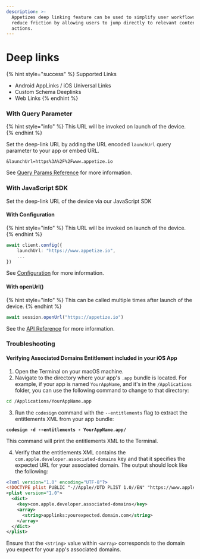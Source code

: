 ```yaml
---
description: >-
  Appetizes deep linking feature can be used to simplify user workflows and
  reduce friction by allowing users to jump directly to relevant content or
  actions.
---
```


# Deep links

{% hint style="success" %}
Supported Links

* Android AppLinks / iOS Universal Links
* Custom Schema Deeplinks
* Web Links
{% endhint %}

### With Query Parameter

{% hint style="info" %}
This URL will be invoked on launch of the device.
{% endhint %}

Set the deep-link URL by adding the URL encoded `launchUrl` query parameter to your app or embed URL.

```uri
&launchUrl=https%3A%2F%2Fwww.appetize.io
```

See [Query Params Reference](query-params-reference.md#launchurl) for more information.

### With JavaScript SDK

Set the deep-link URL of the device via our JavaScript SDK

#### With Configuration

{% hint style="info" %}
This URL will be invoked on launch of the device.
{% endhint %}

```typescript
await client.config({
    launchUrl: "https://www.appetize.io",
    ...
})
```

See [Configuration](../javascript-sdk/configuration.md#launchurl) for more information.

#### With openUrl()

{% hint style="info" %}
This can be called multiple times after launch of the device.
{% endhint %}

```typescript
await session.openUrl("https://appetize.io")
```

See the [API Reference](../javascript-sdk/api-reference.md#openurl) for more information.

### Troubleshooting

#### Verifying Associated Domains Entitlement included in your iOS App

1. Open the Terminal on your macOS machine.
2. Navigate to the directory where your app's `.app` bundle is located. For example, if your app is named `YourAppName`, and it's in the `/Applications` folder, you can use the following command to change to that directory:

```bash
cd /Applications/YourAppName.app
```

3. Run the `codesign` command with the `--entitlements` flag to extract the entitlements XML from your app bundle:

<pre class="language-bash"><code class="lang-bash"><strong>codesign -d --entitlements - YourAppName.app/
</strong></code></pre>

This command will print the entitlements XML to the Terminal.

4. Verify that the entitlements XML contains the `com.apple.developer.associated-domains` key and that it specifies the expected URL for your associated domain. The output should look like the following:

```xml
<?xml version="1.0" encoding="UTF-8"?>
<!DOCTYPE plist PUBLIC "-//Apple//DTD PLIST 1.0//EN" "https://www.apple.com/DTDs/PropertyList-1.0.dtd">
<plist version="1.0">
  <dict>
    <key>com.apple.developer.associated-domains</key>
    <array>
      <string>applinks:yourexpected.domain.com</string>
    </array>
  </dict>
</plist>
```

Ensure that the `<string>` value within `<array>` corresponds to the domain you expect for your app's associated domains.

